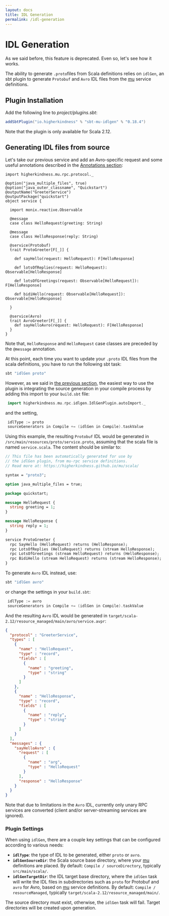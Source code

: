 ```yaml
---
layout: docs
title: IDL Generation
permalink: /idl-generation
---
```



# IDL Generation

As we said before, this feature is deprecated.  Even so, let's see how it works.

The ability to generate `.proto`files from Scala definitions relies on `idlGen`, an sbt plugin to generate `Protobuf` and `Avro` IDL files from the [mu] service definitions.

## Plugin Installation

Add the following line to _project/plugins.sbt_:

[comment]: # (Start Replace)

```scala
addSbtPlugin("io.higherkindness" % "sbt-mu-idlgen" % "0.18.4")
```

[comment]: # (End Replace)

Note that the plugin is only available for Scala 2.12.

## Generating IDL files from source

Let's take our previous service and add an Avro-specific request and some useful annotations described in the [Annotations section](annotations):

```tut:silent
import higherkindness.mu.rpc.protocol._

@option("java_multiple_files", true)
@option("java_outer_classname", "Quickstart")
@outputName("GreeterService")
@outputPackage("quickstart")
object service {

  import monix.reactive.Observable

  @message
  case class HelloRequest(greeting: String)

  @message
  case class HelloResponse(reply: String)

  @service(Protobuf)
  trait ProtoGreeter[F[_]] {

    def sayHello(request: HelloRequest): F[HelloResponse]

    def lotsOfReplies(request: HelloRequest): Observable[HelloResponse]

    def lotsOfGreetings(request: Observable[HelloRequest]): F[HelloResponse]

    def bidiHello(request: Observable[HelloRequest]): Observable[HelloResponse]
    
  }
  
  @service(Avro)
  trait AvroGreeter[F[_]] {
    def sayHelloAvro(request: HelloRequest): F[HelloResponse]
  }
}
```
Note that, ``HelloResponse`` and `HelloRequest` case classes are preceded by the `@message` annotation.

At this point, each time you want to update your `.proto` IDL files from the scala definitions, 
you have to run the following sbt task:

```bash
sbt "idlGen proto"
```

However, as we said in [the previous section](generate-sources-from-idl), the easiest way to use the plugin is integrating the source generation in your compile process by adding this import to your `build.sbt` file:

```scala
 import higherkindness.mu.rpc.idlgen.IdlGenPlugin.autoImport._
``` 
and the setting,   
                                                                                
```scala  
 idlType := proto  
 sourceGenerators in Compile += (idlGen in Compile).taskValue
```

Using this example, the resulting `Protobuf` IDL would be generated in `/src/main/resources/proto/service.proto`, 
assuming that the scala file is named `service.scala`. The content should be similar to:

```proto
// This file has been automatically generated for use by
// the idlGen plugin, from mu-rpc service definitions.
// Read more at: https://higherkindness.github.io/mu/scala/

syntax = "proto3";

option java_multiple_files = true;

package quickstart;

message HelloRequest {
  string greeting = 1;
}

message HelloResponse {
  string reply = 1;
}

service ProtoGreeter {
  rpc SayHello (HelloRequest) returns (HelloResponse);
  rpc LotsOfReplies (HelloRequest) returns (stream HelloResponse);
  rpc LotsOfGreetings (stream HelloRequest) returns (HelloResponse);
  rpc BidiHello (stream HelloRequest) returns (stream HelloResponse);
}
```

To generate `Avro` IDL instead, use:

```bash
sbt "idlGen avro"
```
or change the settings in your `build.sbt`:

```scala  
 idlType := avro  
 sourceGenerators in Compile += (idlGen in Compile).taskValue
```

And the resulting `Avro` IDL would be generated in `target/scala-2.12/resource_managed/main/avro/service.avpr`:

```json
{
  "protocol" : "GreeterService",
  "types" : [
    {
      "name" : "HelloRequest",
      "type" : "record",
      "fields" : [
        {
          "name" : "greeting",
          "type" : "string"
        }
      ]
    },
    {
      "name" : "HelloResponse",
      "type" : "record",
      "fields" : [
        {
          "name" : "reply",
          "type" : "string"
        }
      ]
    }
  ],
  "messages" : {
    "sayHelloAvro" : {
      "request" : [
        {
          "name" : "arg",
          "type" : "HelloRequest"
        }
      ],
      "response" : "HelloResponse"
    }
  }
}
```

Note that due to limitations in the `Avro` IDL, currently only unary RPC services 
are converted (client and/or server-streaming services are ignored).

### Plugin Settings

When using `idlGen`, there are a couple key settings that can be configured according to various needs:

* **`idlType`**: the type of IDL to be generated, either `proto` or `avro`.
* **`idlGenSourceDir`**: the Scala source base directory, where your [mu] definitions are placed. By default: `Compile / sourceDirectory`, typically `src/main/scala/`.
* **`idlGenTargetDir`**: the IDL target base directory, where the `idlGen` task will write the IDL files in subdirectories such as `proto` for Protobuf and `avro` for Avro, based on [mu] service definitions. By default: `Compile / resourceManaged`, typically `target/scala-2.12/resource_managed/main/`.

The source directory must exist, otherwise, the `idlGen` task will fail. Target directories will be created upon generation.


[RPC]: https://en.wikipedia.org/wiki/Remote_procedure_call
[HTTP/2]: https://http2.github.io/
[gRPC]: https://grpc.io/
[mu]: https://github.com/higherkindness/mu
[Java gRPC]: https://github.com/grpc/grpc-java
[JSON]: https://en.wikipedia.org/wiki/JSON
[gRPC guide]: https://grpc.io/docs/guides/
[PBDirect]: https://github.com/47deg/pbdirect
[scalamacros]: https://github.com/scalamacros/paradise
[Monix]: https://monix.io/
[cats-effect]: https://github.com/typelevel/cats-effect
[Metrifier]: https://github.com/47deg/metrifier
[avrohugger]: https://github.com/julianpeeters/avrohugger
[skeuomorph]: https://github.com/higherkindness/skeuomorph